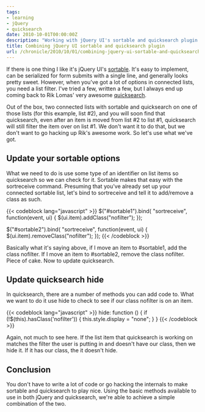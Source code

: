 ```yaml
---
tags:
- learning
- jQuery
- quicksearch
date: 2010-10-01T00:00:00Z
description: "Working with jQuery UI's sortable and quicksearch plugin doesn't have to be hard."
title: Combining jQuery UI sortable and quicksearch plugin
url: /chronicle/2010/10/01/combining-jquery-ui-sortable-and-quicksearch-plugin/
---
```


If there is one thing I like it's jQuery UI's <a href="http://jqueryui.com/demos/sortable/">sortable</a>.  It's easy to implement, can be serialized for form submits with a single line, and generally looks pretty sweet.  However, when you've got a lot of options in connected lists, you need a list filter.  I've tried a few, written a few, but I always end up coming back to Rik Lomas' very awesome <a href="http://github.com/riklomas/quicksearch">quicksearch</a>.

Out of the box, two connected lists with sortable and quicksearch on one of those lists (for this example, list #2), and you will soon find that quicksearch, even after an item is moved from list #2 to list #1, quicksearch will still filter the item over on list #1.  We don't want it to do that, but we don't want to go hacking up Rik's awesome work.  So let's use what we've got.

## Update your sortable options
What we need to do is use some type of an identifier on list items so quicksearch so we can check for it.  Sortable makes that easy with the sortreceive command.  Presuming that you've already set up your connected sortable list, let's bind to sortreceive and tell it to add/remove a class as such.

{{< codeblock lang="javascript" >}}
$("#sortable1").bind( "sortreceive", function(event, ui) {
  $(ui.item).addClass("nofilter");
});

$("#sortable2").bind( "sortreceive", function(event, ui) {
  $(ui.item).removeClass("nofilter");
});
{{< /codeblock >}}

Basically what it's saying above, if I move an item to #sortable1, add the class nofilter.  If I move an item to #sortable2, remove the class nofilter.  Piece of cake.  Now to update quicksearch.

## Update quicksearch hide
In quicksearch, there are a number of methods you can add code to.  What we want to do it use hide to check to see if our class nofilter is on an item.

{{< codeblock lang="javascript" >}}
hide: function () {
  if (!$(this).hasClass('nofilter')) {
    this.style.display = "none";
  }
}
{{< /codeblock >}}

Again, not much to see here. If the list item that quicksearch is working on matches the filter the user is putting in and doesn't have our class, then we hide it.  If it has our class, the it doesn't hide.

## Conclusion
You don't have to write a lot of code or go hacking the internals to make sortable and quicksearch to play nice.  Using the basic methods available to use in both jQuery and quicksearch, we're able to achieve a simple combination of the two.
